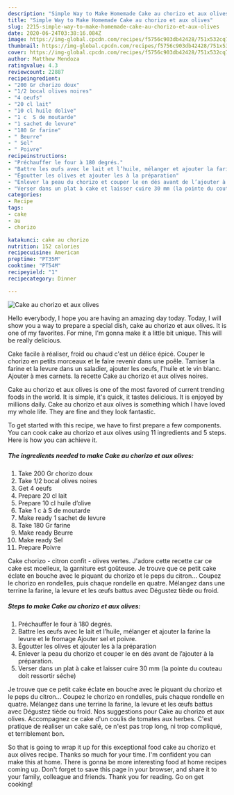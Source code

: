 ```yaml
---
description: "Simple Way to Make Homemade Cake au chorizo et aux olives"
title: "Simple Way to Make Homemade Cake au chorizo et aux olives"
slug: 2215-simple-way-to-make-homemade-cake-au-chorizo-et-aux-olives
date: 2020-06-24T03:38:16.084Z
image: https://img-global.cpcdn.com/recipes/f5756c903db42428/751x532cq70/cake-au-chorizo-et-aux-olives-photo-principale-de-la-recette.jpg
thumbnail: https://img-global.cpcdn.com/recipes/f5756c903db42428/751x532cq70/cake-au-chorizo-et-aux-olives-photo-principale-de-la-recette.jpg
cover: https://img-global.cpcdn.com/recipes/f5756c903db42428/751x532cq70/cake-au-chorizo-et-aux-olives-photo-principale-de-la-recette.jpg
author: Matthew Mendoza
ratingvalue: 4.3
reviewcount: 22887
recipeingredient:
- "200 Gr chorizo doux"
- "1/2 bocal olives noires"
- "4 oeufs"
- "20 cl lait"
- "10 cl huile dolive"
- "1 c  S de moutarde"
- "1 sachet de levure"
- "180 Gr farine"
- " Beurre"
- " Sel"
- " Poivre"
recipeinstructions:
- "Préchauffer le four à 180 degrés."
- "Battre les œufs avec le lait et l’huile, mélanger et ajouter la farine la levure et le fromage Ajouter sel et poivre."
- "Égoutter les olives et ajouter les à la préparation"
- "Enlever la peau du chorizo et couper le en dés avant de l’ajouter à la préparation."
- "Verser dans un plat à cake et laisser cuire 30 mm (la pointe du couteau doit ressortir séche)"
categories:
- Recipe
tags:
- cake
- au
- chorizo

katakunci: cake au chorizo 
nutrition: 152 calories
recipecuisine: American
preptime: "PT35M"
cooktime: "PT54M"
recipeyield: "1"
recipecategory: Dinner

---
```



![Cake au chorizo et aux olives](https://img-global.cpcdn.com/recipes/f5756c903db42428/751x532cq70/cake-au-chorizo-et-aux-olives-photo-principale-de-la-recette.jpg)

Hello everybody, I hope you are having an amazing day today. Today, I will show you a way to prepare a special dish, cake au chorizo et aux olives. It is one of my favorites. For mine, I'm gonna make it a little bit unique. This will be really delicious.

Cake facile à réaliser, froid ou chaud c&#39;est un délice épicé. Couper le chorizo en petits morceaux et le faire revenir dans une poêle. Tamiser la farine et la levure dans un saladier, ajouter les oeufs, l&#39;huile et le vin blanc. Ajouter à mes carnets. la recette Cake au chorizo et aux olives noires.

Cake au chorizo et aux olives is one of the most favored of current trending foods in the world. It is simple, it's quick, it tastes delicious. It is enjoyed by millions daily. Cake au chorizo et aux olives is something which I have loved my whole life. They are fine and they look fantastic.


To get started with this recipe, we have to first prepare a few components. You can cook cake au chorizo et aux olives using 11 ingredients and 5 steps. Here is how you can achieve it.

<!--inarticleads1-->

##### The ingredients needed to make Cake au chorizo et aux olives:

1. Take 200 Gr chorizo doux
1. Take 1/2 bocal olives noires
1. Get 4 oeufs
1. Prepare 20 cl lait
1. Prepare 10 cl huile d’olive
1. Take 1 c à S de moutarde
1. Make ready 1 sachet de levure
1. Take 180 Gr farine
1. Make ready  Beurre
1. Make ready  Sel
1. Prepare  Poivre


Cake chorizo - citron confit - olives vertes. J&#39;adore cette recette car ce cake est moelleux, la garniture est goûteuse. Je trouve que ce petit cake éclate en bouche avec le piquant du chorizo et le peps du citron… Coupez le chorizo en rondelles, puis chaque rondelle en quatre. Mélangez dans une terrine la farine, la levure et les œufs battus avec Dégustez tiède ou froid. 

<!--inarticleads2-->

##### Steps to make Cake au chorizo et aux olives:

1. Préchauffer le four à 180 degrés.
1. Battre les œufs avec le lait et l’huile, mélanger et ajouter la farine la levure et le fromage Ajouter sel et poivre.
1. Égoutter les olives et ajouter les à la préparation
1. Enlever la peau du chorizo et couper le en dés avant de l’ajouter à la préparation.
1. Verser dans un plat à cake et laisser cuire 30 mm (la pointe du couteau doit ressortir séche)


Je trouve que ce petit cake éclate en bouche avec le piquant du chorizo et le peps du citron… Coupez le chorizo en rondelles, puis chaque rondelle en quatre. Mélangez dans une terrine la farine, la levure et les œufs battus avec Dégustez tiède ou froid. Nos suggestions pour Cake au chorizo et aux olives. Accompagnez ce cake d&#39;un coulis de tomates aux herbes. C&#39;est pratique de réaliser un cake salé, ce n&#39;est pas trop long, ni trop compliqué, et terriblement bon. 

So that is going to wrap it up for this exceptional food cake au chorizo et aux olives recipe. Thanks so much for your time. I'm confident you can make this at home. There is gonna be more interesting food at home recipes coming up. Don't forget to save this page in your browser, and share it to your family, colleague and friends. Thank you for reading. Go on get cooking!
